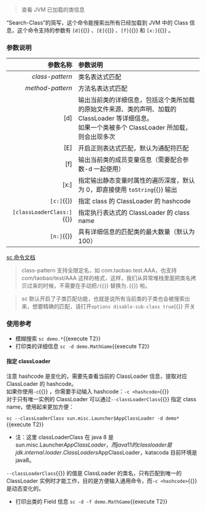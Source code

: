 > 查看 JVM 已加载的类信息

“Search-Class”的简写，这个命令能搜索出所有已经加载到 JVM 中的 Class 信息，这个命令支持的参数有 `[d]`{{}} 、`[E]`{{}} 、`[f]`{{}} 和 `[x:]`{{}} 。

### 参数说明

|                  参数名称 | 参数说明                                                                                                                                              |
| ------------------------: | :---------------------------------------------------------------------------------------------------------------------------------------------------- |
|           _class-pattern_ | 类名表达式匹配                                                                                                                                        |
|          _method-pattern_ | 方法名表达式匹配                                                                                                                                      |
|                       [d] | 输出当前类的详细信息，包括这个类所加载的原始文件来源、类的声明、加载的 ClassLoader 等详细信息。<br/>如果一个类被多个 ClassLoader 所加载，则会出现多次 |
|                       [E] | 开启正则表达式匹配，默认为通配符匹配                                                                                                                  |
|                       [f] | 输出当前类的成员变量信息（需要配合参数-d 一起使用）                                                                                                   |
|                      [x:] | 指定输出静态变量时属性的遍历深度，默认为 0，即直接使用 `toString`{{}} 输出                                                                            |
|                `[c:]`{{}} | 指定 class 的 ClassLoader 的 hashcode                                                                                                                 |
| `[classLoaderClass:]`{{}} | 指定执行表达式的 ClassLoader 的 class name                                                                                                            |
|                `[n:]`{{}} | 具有详细信息的匹配类的最大数量（默认为 100）                                                                                                          |

[sc 命令文档](https://arthas.aliyun.com/doc/sc.html)

> class-pattern 支持全限定名，如 com.taobao.test.AAA，也支持 com/taobao/test/AAA 这样的格式，这样，我们从异常堆栈里面把类名拷贝过来的时候，不需要在手动把`/`{{}} 替换为`.`{{}} 啦。

> sc 默认开启了子类匹配功能，也就是说所有当前类的子类也会被搜索出来，想要精确的匹配，请打开`options disable-sub-class true`{{}} 开关

### 使用参考

- 模糊搜索 `sc demo.*`{{execute T2}}
- 打印类的详细信息 `sc -d demo.MathGame`{{execute T2}}

#### 指定 classLoader

注意 hashcode 是变化的，需要先查看当前的 ClassLoader 信息，提取对应 ClassLoader 的 hashcode。  
如果你使用`-c`{{}} ，你需要手动输入 hashcode：`-c <hashcode>`{{}}  
对于只有唯一实例的 ClassLoader 可以通过`--classLoaderClass`{{}} 指定 class name，使用起来更加方便：

`sc --classLoaderClass sun.misc.Launcher$AppClassLoader -d demo*`{{execute T2}}

- 注：这里 classLoaderClass 在 java 8 是 sun.misc.Launcher$AppClassLoader，而 java 11 的 classloader 是 jdk.internal.loader.ClassLoaders$AppClassLoader，katacoda 目前环境是 java8。

`--classLoaderClass`{{}} 的值是 ClassLoader 的类名，只有匹配到唯一的 ClassLoader 实例时才能工作，目的是方便输入通用命令，而`-c <hashcode>`{{}} 是动态变化的。

- 打印出类的 Field 信息 `sc -d -f demo.MathGame`{{execute T2}}
